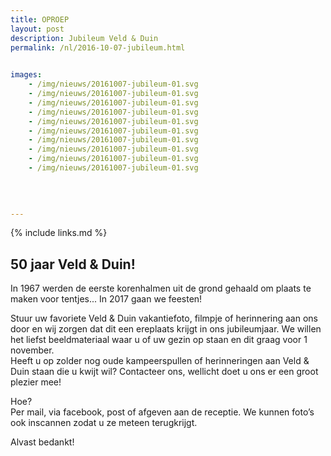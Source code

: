 ```yaml
---
title: OPROEP
layout: post
description: Jubileum Veld & Duin
permalink: /nl/2016-10-07-jubileum.html

    
images: 
    - /img/nieuws/20161007-jubileum-01.svg
    - /img/nieuws/20161007-jubileum-01.svg
    - /img/nieuws/20161007-jubileum-01.svg
    - /img/nieuws/20161007-jubileum-01.svg
    - /img/nieuws/20161007-jubileum-01.svg
    - /img/nieuws/20161007-jubileum-01.svg
    - /img/nieuws/20161007-jubileum-01.svg
    - /img/nieuws/20161007-jubileum-01.svg
    - /img/nieuws/20161007-jubileum-01.svg
    - /img/nieuws/20161007-jubileum-01.svg

  
  
    
---
```


{% include links.md %}

## 50 jaar Veld & Duin!

In 1967 werden de eerste korenhalmen uit de grond gehaald om plaats te maken voor tentjes... In 2017 gaan we feesten!

Stuur uw favoriete Veld & Duin vakantiefoto, filmpje of herinnering aan ons door en wij zorgen dat dit een ereplaats krijgt in ons jubileumjaar. We willen het liefst beeldmateriaal waar u of uw gezin op staan en dit graag voor 1 november.<br>
Heeft u op zolder nog oude kampeerspullen of herinneringen aan Veld & Duin staan die u kwijt wil? Contacteer ons, wellicht doet u ons er een groot plezier mee!

Hoe?<br>
Per mail, via facebook, post of afgeven aan de receptie. We kunnen foto’s ook inscannen zodat u ze meteen terugkrijgt.

Alvast bedankt!

